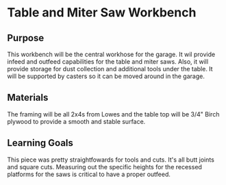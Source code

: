 # Table and Miter Saw Workbench

## Purpose
This workbench will be the central workhose for the garage. It wil provide infeed and outfeed capabilities for the table and miter saws. Also, it will provide storage for dust collection and additional tools under the table. It will be supported by casters so it can be moved around in the garage.

## Materials
The framing will be all 2x4s from Lowes and the table top will be 3/4" Birch plywood to provide a smooth and stable surface.

## Learning Goals
This piece was pretty straightfowards for tools and cuts. It's all butt joints and square cuts. Measuring out the specific heights for the recessed platforms for the saws is critical to have a proper outfeed. 

